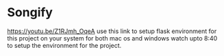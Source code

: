 # Songify

https://youtu.be/Z1RJmh_OqeA use this link to setup flask environment for this project on your system for both mac os and windows
watch upto 8:40 to setup the environment for the project.
